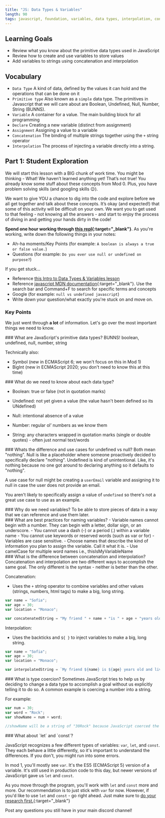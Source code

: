 ```yaml
---
title: "JS: Data Types & Variables"
length: 90
tags: javascript, foundation, variables, data types, interpolation, concatenation
---
```


## Learning Goals

* Review what you know about the primitive data types used in JavaScript
* Review how to create and use variables to store values
* Add variables to strings using concatenation and interpolation

## Vocabulary

- `Data Type` A kind of data, defined by the values it can hold and the operations that can be done on it
- `Primitive type` Also known as a `simple` data type. The primitives in Javascript that we will care about are Boolean, Undefined, Null, Number, String (BUNNS).  
- `Variable` A container for a value. The main building block for all programming
- `Declare` Creating a new variable (distinct from assignment)
- `Assignment` Assigning a value to a variable
- `Concatenation` The binding of multiple strings together using the `+` string operator
- `Interpolation` The process of injecting a variable directly into a string.

## Part 1: Student Exploration

We will start this lesson with a BIG chunk of work time. You might be thinking - What! We haven’t learned anything yet! That’s not true! You already know some stuff about these concepts from Mod 0. Plus, you have problem solving skills (and googling skills 😉).

We want to give YOU a chance to dig into the code and explore before we all get together and talk about these concepts. It’s okay (and expected!) that some of this activity will be difficult on your own. We want you to get used to that feeling - not knowing all the answers - and start to enjoy the process of diving in and getting your hands dirty in the code!



**Spend one hour working through [this repl](https://replit.com/@danpariente/DataTypesandVariables#index.js){:target="_blank"}**. As you're working, write down the following things in your notes:
* Ah-ha moments/Key Points (for example: `A boolean is always a true or false value.`)
* Questions (for example: `Do you ever use null or undefined on purpose?`)

If you get stuck...
* Reference [this Intro to Data Types & Variables lesson](https://exeed-media.github.io/mod0/front-end/data_types)
* Reference [javascript MDN documentation](https://developer.mozilla.org/en-US/docs/Web/JavaScript/Language_Overview){:target="_blank"}.  Use the search bar and Command+F to search for specific terms and concepts
* Google (for example: `null vs undefined javascript`)
* Write down your question/what exactly you're stuck on and move on.

### Key Points

We just went through **a lot** of information. Let's go over the most important things we need to know.  

<section class="answer">
### What are JavaScript's primitive data types?
BUNNS!  boolean, undefined, null, number, string

Technically also:
- Symbol (new in ECMAScript 6; we won't focus on this in Mod 1)
- BigInt (new in ECMAScript 2020; you don't need to know this at this time)
</section>

<section class="answer">
### What do we need to know about each data type?

- Boolean: true or false (not in quotation marks)  

- Undefined: not yet given a value (the value hasn't been defined so its UNdefined)  

- Null: intentional absence of a value  

- Number: regular ol’ numbers as we know them  

- String: any characters wrapped in quotation marks (single or double quotes) - often just normal text/words

</section>

<section class="answer">
### Whats the difference and use cases for undefined vs null?
Both mean "nothing".  
Null is like a placeholder where someone proactively decided to specifically declare "nothing".  
Undefined is kind of unintentional. Like, it's nothing because no one got around to declaring anything so it defaults to "nothing".

A use case for null might be creating a `userEmail` variable and assigning it to null in case the user does not provide an email.   

You aren't likely to specifically assign a value of `undefined` so there's not a great use case to use as an example.  
</section>

<section class="answer">
### Why do we need variables?
To be able to store pieces of data in a way that we can reference and use them later.
</section>

<section class="answer">
### What are best practices for naming variables?
  - Variable names cannot begin with a number.  They can begin with a letter, dollar sign, or an underscore.  
  - You cannot use a dash (-) or a period (.) within a variable name
  - You cannot use keywords or reserved words (such as var or for)
  - Variables are case sensitive.  
  - Choose names that describe the kind of information you plan to assign the variable. Call it what it is.
  - Use camelCase for multiple word names i.e., thisIsMyVariableName
</section>

<section class="answer">
### What is the difference between concatenation and interpolation?
Concatenation and interpolation are two different ways to accomplish the same goal. The only different is the syntax - neither is better than the other.

Concatenation:  
  - Uses the `+` string operator to combine variables and other values (strings, numbers, html tags) to make a big, long string.

```js
var name = "Sofia";
var age = 30;
var location = "Monaco";

var concatenatedString = "My friend " + name + "is " + age + "years old and lives in " + location + "."
```

Interpolation:  
  - Uses the backticks and `${ }` to inject variables to make a big, long string.  

```js
var name = "Sofia";
var age = 30;
var location = "Monaco";

var interpolatedString = `My friend ${name} is ${age} years old and lives in ${location}.`
```

</section>

<section class="answer">
### What is type coercion?
Sometimes JavaScript tries to help us by deciding to change a data type to accomplish a goal without us explicitly telling it to do so. A common example is coercing a number into a string.

For example:
```js
var num = 30;
var word = "Rock";
var showName = num + word;

//showName will be a string of "30Rock" because JavaScript coerced the number 30 into a string to accomplish the goal of combining the two differing data types.
```

</section>

<section class="answer">
### What about `let` and `const`?

JavaScript recognizes a few different types of variables: `var`, `let`, and `const`.  They each behave a little differently, so it's important to understand the differences. If you don't, you might run into some errors.

In mod 1, you'll mostly see `var`. It's the ES5 (ECMAScript 5) version of a variable. It's still used in production code to this day, but newer versions of JavaScript gave us `let` and `const`.

As you move through the program, you'll work with `let` and `const` more and more. Our recommendation is to just stick with `var` for now.  However, if you'd like to use `let` and `const` - go right ahead. Just make sure to [do your research first.](https://codeburst.io/difference-between-var-let-and-const-in-javascript-fbce2fba7b4){:target="_blank"}

</section>


Post any questions you still have in your main discord channel!
